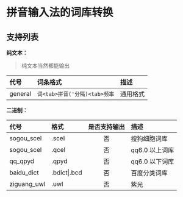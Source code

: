 # 拼音输入法的词库转换

## 支持列表

**纯文本：**

> 纯文本当然都能输出

| 代号    | 词条格式                      | 描述     |
| :------ | :---------------------------- | :------- |
| general | `词<tab>拼音('分隔)<tab>频率` | 通用格式 |

**二进制：**

| 代号        | 格式         | 是否支持输出 | 描述           |
| :---------- | :----------- | :----------: | :------------- |
| sogou_scel  | .scel        |      否      | 搜狗细胞词库   |
| sogou_scel  | .qcel        |      否      | qq6.0 以上词库 |
| qq_qpyd     | .qpyd        |      否      | qq6.0 以下词库 |
| baidu_dict  | .bdict\|.bcd |      否      | 百度分类词库   |
| ziguang_uwl | .uwl         |      否      | 紫光           |
